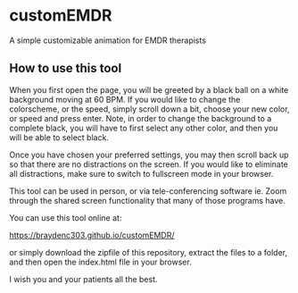# customEMDR

A simple customizable animation for EMDR therapists

## How to use this tool

When you first open the page, you will be greeted by a black ball on a white background moving at 60 BPM. If you would like to change the colorscheme, or the speed, simply scroll down a bit, choose your new color, or speed and press enter. Note, in order to change the background to a complete black, you will have to first select any other color, and then you will be able to select black.

Once you have chosen your preferred settings, you may then scroll back up so that there are no distractions on the screen. If you would like to eliminate all distractions, make sure to switch to fullscreen mode in your browser.

This tool can be used in person, or via tele-conferencing software ie. Zoom through the shared screen functionality that many of those programs have.

You can use this tool online at:

https://braydenc303.github.io/customEMDR/

or simply download the zipfile of this repository, extract the files to a folder, and then open the index.html file in your browser.

I wish you and your patients all the best.
